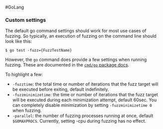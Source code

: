 #GoLang 
### Custom settings

The default go command settings should work for most use cases of fuzzing. So typically, an execution of fuzzing on the command line should look like this:

```
$ go test -fuzz={FuzzTestName}
```

However, the `go` command does provide a few settings when running fuzzing. These are documented in the [`cmd/go` package docs](https://pkg.go.dev/cmd/go).

To highlight a few:

-   `-fuzztime`: the total time or number of iterations that the fuzz target will be executed before exiting, default indefinitely.
-   `-fuzzminimizetime`: the time or number of iterations that the fuzz target will be executed during each minimization attempt, default 60sec. You can completely disable minimization by setting `-fuzzminimizetime 0` when fuzzing.
-   `-parallel`: the number of fuzzing processes running at once, default `$GOMAXPROCS`. Currently, setting -cpu during fuzzing has no effect.